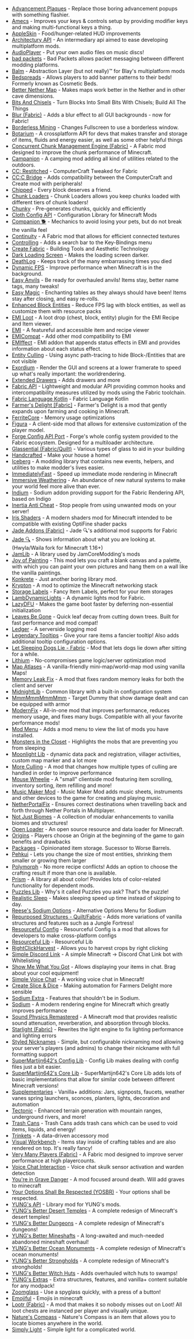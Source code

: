 - [Advancement Plaques](https://modrinth.com/mod/9NM0dXub) - Replace those boring advancement popups with something flashier.
- [Amecs](https://modrinth.com/mod/rcLriA4v) - Improves your keys & controls setup by providing modifier keys and making multi-functional keys a thing.
- [AppleSkin](https://modrinth.com/mod/EsAfCjCV) - Food/hunger-related HUD improvements
- [Architectury API](https://modrinth.com/mod/lhGA9TYQ) - An intermediary api aimed to ease developing multiplatform mods.
- [AudioPlayer](https://modrinth.com/mod/SRlzjEBS) - Put your own audio files on music discs!
- [bad packets](https://modrinth.com/mod/ftdbN0KK) - Bad Packets allows packet messaging between different modding platforms.
- [Balm](https://modrinth.com/mod/MBAkmtvl) - Abstraction Layer (but not really)™ for Blay's multiplatform mods
- [Bedspreads](https://modrinth.com/mod/vNNL5mc7) - Allows players to add banner patterns to their beds! Formerly known as Cosmetic Beds.
- [Better Nether Map](https://modrinth.com/mod/fdtm99de) - Makes maps work better in the Nether and in other cave dimensions.
- [Bits And Chisels](https://modrinth.com/mod/q8MC5tW2) - Turn Blocks Into Small Bits With Chisels; Build All The Things
- [Blur (Fabric)](https://modrinth.com/mod/NK39zBp2) - Adds a blur effect to all GUI backgrounds - now for Fabric!
- [Borderless Mining](https://modrinth.com/mod/kYq5qkSL) - Changes Fullscreen to use a borderless window.
- [Botarium](https://modrinth.com/mod/2u6LRnMa) - A crossplatform API for devs that makes transfer and storage of items, fluids and energy easier, as well as some other helpful things
- [Concurrent Chunk Management Engine (Fabric)](https://modrinth.com/mod/VSNURh3q) - A Fabric mod designed to improve the chunk performance of Minecraft.
- [Campanion](https://modrinth.com/mod/Y2Rds0HS) - A camping mod adding all kind of utilities related to the outdoors.
- [CC: Restitched](https://modrinth.com/mod/eldBwa5V) - ComputerCraft Tweaked for Fabric
- [CC:C Bridge](https://modrinth.com/mod/fXt291FO) - Adds compatibility between the ComputerCraft and Create mod with peripherals!
- [Chipped](https://modrinth.com/mod/BAscRYKm) - Every block deserves a friend.
- [Chunk Loaders](https://modrinth.com/mod/t1VgucWo) - Chunk Loaders allows you keep chunks loaded with different tiers of chunk loaders!
- [Chunky](https://modrinth.com/mod/fALzjamp) - Pre-generates chunks, quickly and efficiently
- [Cloth Config API](https://modrinth.com/mod/9s6osm5g) - Configuration Library for Minecraft Mods
- [Companion 🐕](https://modrinth.com/mod/4w0EzGRW) - Mechanics to avoid losing your pets, but do not break the vanilla feel
- [Continuity](https://modrinth.com/mod/1IjD5062) - A Fabric mod that allows for efficient connected textures
- [Controlling](https://modrinth.com/mod/xv94TkTM) - Adds a search bar to the Key-Bindings menu
- [Create Fabric](https://modrinth.com/mod/Xbc0uyRg) - Building Tools and Aesthetic Technology
- [Dark Loading Screen](https://modrinth.com/mod/h3XWIuzM) - Makes the loading screen darker.
- [DeathLog](https://modrinth.com/mod/TPAYeAOc) - Keeps track of the many embarrassing times you died
- [Dynamic FPS](https://modrinth.com/mod/LQ3K71Q1) - Improve performance when Minecraft is in the background.
- [Easy Anvils](https://modrinth.com/mod/OZBR5JT5) - Be ready for overhauled anvils! Items stay, better name tags, many tweaks!
- [Easy Magic](https://modrinth.com/mod/9hx3AbJM) - Enchanting tables as they always should have been! Items stay after closing, and easy re-rolls.
- [Enhanced Block Entities](https://modrinth.com/mod/OVuFYfre) - Reduce FPS lag with block entities, as well as customize them with resource packs
- [EMI Loot](https://modrinth.com/mod/qbbO7Jns) - A loot drop (chest, block, entity) plugin for the EMI Recipe and Item viewer.
- [EMI](https://modrinth.com/mod/fRiHVvU7) - A featureful and accessible item and recipe viewer
- [EMICompat](https://modrinth.com/mod/cK0i8gTV) - Add other mod compatibility to EMI
- [EMIffect](https://modrinth.com/mod/705gWllI) - EMI addon that appends status effects in EMI and provides information about each status effect.
- [Entity Culling](https://modrinth.com/mod/NNAgCjsB) - Using async path-tracing to hide Block-/Entities that are not visible
- [Exordium](https://modrinth.com/mod/DynYZEae) - Render the GUI and screens at a lower framerate to speed up what's really important: the worldrendering.
- [Extended Drawers](https://modrinth.com/mod/AhtxbnpG) - Adds drawers and more
- [Fabric API](https://modrinth.com/mod/P7dR8mSH) - Lightweight and modular API providing common hooks and intercompatibility measures utilized by mods using the Fabric toolchain.
- [Fabric Language Kotlin](https://modrinth.com/mod/Ha28R6CL) - Fabric Language Kotlin
- [Farmer's Delight [Fabric]](https://modrinth.com/mod/4EakbH8e) - Farmer's Delight is a mod that gently expands upon farming and cooking in Minecraft.
- [FerriteCore](https://modrinth.com/mod/uXXizFIs) - Memory usage optimizations
- [Figura](https://modrinth.com/mod/s9gIPDom) - A client-side mod that allows for extensive customization of the player model.
- [Forge Config API Port](https://modrinth.com/mod/ohNO6lps) - Forge's whole config system provided to the Fabric ecosystem. Designed for a multiloader architecture.
- [Glassential (Fabric/Quilt)](https://modrinth.com/mod/Hhaag1wJ) - Various types of glass to aid in your building
- [Handcrafted](https://modrinth.com/mod/pJmCFF0p) - Make your house a home!
- [Iceberg](https://modrinth.com/mod/5faXoLqX) - A modding library that contains new events, helpers, and utilities to make modder's lives easier.
- [ImmediatelyFast](https://modrinth.com/mod/5ZwdcRci) - Speed up immediate mode rendering in Minecraft
- [Immersive Weathering](https://modrinth.com/mod/jkskOO9i) - An abundance of new natural systems to make your world feel more alive than ever.
- [Indium](https://modrinth.com/mod/Orvt0mRa) - Sodium addon providing support for the Fabric Rendering API, based on Indigo
- [Inertia Anti Cheat](https://modrinth.com/mod/ljWczies) - Stop people from using unwanted mods on your server!
- [Iris Shaders](https://modrinth.com/mod/YL57xq9U) - A modern shaders mod for Minecraft intended to be compatible with existing OptiFine shader packs
- [Jade Addons (Fabric)](https://modrinth.com/mod/fThnVRli) - Jade 🔍's additional mod supports for Fabric
- [Jade 🔍](https://modrinth.com/mod/nvQzSEkH) - Shows information about what you are looking at. (Hwyla/Waila fork for Minecraft 1.16+)
- [JamLib](https://modrinth.com/mod/IYY9Siz8) - A library used by JamCoreModding's mods
- [Joy of Painting](https://modrinth.com/mod/YOs4tZea) - This mod lets you craft a blank canvas and a palette, with which you can paint your own pictures and hang them on a wall like the vanilla paintings.
- [Konkrete](https://modrinth.com/mod/J81TRJWm) - Just another boring library mod.
- [Krypton](https://modrinth.com/mod/fQEb0iXm) - A mod to optimize the Minecraft networking stack
- [Storage Labels](https://modrinth.com/mod/x6r7yhfi) - Fancy Item Labels, perfect for your item storages
- [LambDynamicLights](https://modrinth.com/mod/yBW8D80W) - A dynamic lights mod for Fabric.
- [LazyDFU](https://modrinth.com/mod/hvFnDODi) - Makes the game boot faster by deferring non-essential initialization
- [Leaves Be Gone](https://modrinth.com/mod/AVq17PqV) - Quick leaf decay from cutting down trees. Built for fast performance and mod compat!
- [Ledger](https://modrinth.com/mod/LVN9ygNV) - A serverside logging mod
- [Legendary Tooltips](https://modrinth.com/mod/atHH8NyV) - Give your rare items a fancier tooltip! Also adds additional tooltip configuration options.
- [Let Sleeping Dogs Lie - Fabric](https://modrinth.com/mod/DpyXb96r) - Mod that lets dogs lie down after sitting for a while.
- [Lithium](https://modrinth.com/mod/gvQqBUqZ) - No-compromises game logic/server optimization mod
- [Map Atlases](https://modrinth.com/mod/C255PPUX) -  A vanilla-friendly mini-map/world-map mod using vanilla Maps! 
- [Memory Leak Fix](https://modrinth.com/mod/NRjRiSSD) - A mod that fixes random memory leaks for both the client and server
- [MidnightLib](https://modrinth.com/mod/codAaoxh) - Common library with a built-in configuration system
- [MmmMmmMmmMmm](https://modrinth.com/mod/Adega8YN) - Target Dummy that show damage dealt and can be equipped with armor
- [ModernFix](https://modrinth.com/mod/nmDcB62a) - All-in-one mod that improves performance, reduces memory usage, and fixes many bugs. Compatible with all your favorite performance mods!
- [Mod Menu](https://modrinth.com/mod/mOgUt4GM) - Adds a mod menu to view the list of mods you have installed.
- [Monsters in the Closet](https://modrinth.com/mod/GMA8jFBD) - Highlights the mobs that are preventing you from sleeping
- [Moonlight Lib](https://modrinth.com/mod/twkfQtEc) - dynamic data pack and registration, villager activities, custom map marker and a lot more
- [More Culling](https://modrinth.com/mod/51shyZVL) - A mod that changes how multiple types of culling are handled in order to improve performance
- [Mouse Wheelie](https://modrinth.com/mod/u5Ic2U1u) - A "small" clientside mod featuring item scrolling, inventory sorting, item refilling and more!
- [Music Maker Mod](https://modrinth.com/mod/qQpWCN75) - Music Maker Mod adds music sheets, instruments and other devices to the game for creating and playing music.
- [NetherPortalFix](https://modrinth.com/mod/nPZr02ET) - Ensures correct destinations when travelling back and forth through Nether Portals in Multiplayer.
- [Not Just Biomes](https://modrinth.com/mod/EIT1cuHa) - A collection of modular enhancements to vanilla biomes and structures!
- [Open Loader](https://modrinth.com/mod/KwWsINvD) - An open source resource and data loader for Minecraft.
- [Origins](https://modrinth.com/mod/3BeIrqZR) - Players choose an Origin at the beginning of the game to gain benefits and drawbacks
- [Packages](https://modrinth.com/mod/10DZYVis) - Opinionated item storage. Sucessor to Worse Barrels.
- [Pehkui](https://modrinth.com/mod/t5W7Jfwy) - Lets you change the size of most entities, shrinking them smaller or growing them larger
- [Polymorph](https://modrinth.com/mod/tagwiZkJ) - No more recipe conflicts! Adds an option to choose the crafting result if more than one is available.
- [Prism](https://modrinth.com/mod/1OE8wbN0) - A library all about color! Provides lots of color-related functionality for dependent mods.
- [Puzzles Lib](https://modrinth.com/mod/QAGBst4M) - Why's it called Puzzles you ask? That's the puzzle!
- [Realistic Sleep](https://modrinth.com/mod/ZPywkPEo) - Makes sleeping speed up time instead of skipping to day.
- [Reese's Sodium Options](https://modrinth.com/mod/Bh37bMuy) - Alternative Options Menu for Sodium
- [Repurposed Structures - Quilt/Fabric](https://modrinth.com/mod/muf0XoRe) - Adds more variations of vanilla structures and features such as a Jungle Fortress!
- [Resourceful Config](https://modrinth.com/mod/M1953qlQ) - Resourceful Config is a mod that allows for developers to make cross-platform configs
- [Resourceful Lib](https://modrinth.com/mod/G1hIVOrD) - Resourceful Lib
- [RightClickHarvest](https://modrinth.com/mod/Cnejf5xM) - Allows you to harvest crops by right clicking
- [Simple Discord Link](https://modrinth.com/mod/Sh0YauEf) - A simple Minecraft -> Discord Chat Link bot with Whitelisting
- [Show Me What You Got](https://modrinth.com/mod/jTUiUpsh) - Allows displaying your items in chat. Brag about your cool equipment!
- [Simple Voice Chat](https://modrinth.com/mod/9eGKb6K1) - A working voice chat in Minecraft!
- [Create Slice & Dice](https://modrinth.com/mod/GmjmRQ0A) - Making automation for Farmers Delight more sensible
- [Sodium Extra](https://modrinth.com/mod/PtjYWJkn) - Features that shouldn't be in Sodium.
- [Sodium](https://modrinth.com/mod/AANobbMI) - A modern rendering engine for Minecraft which greatly improves performance
- [Sound Physics Remastered](https://modrinth.com/mod/qyVF9oeo) - A Minecraft mod that provides realistic sound attenuation, reverberation, and absorption through blocks.
- [Starlight (Fabric)](https://modrinth.com/mod/H8CaAYZC) - Rewrites the light engine to fix lighting performance and lighting errors
- [Styled Nicknames](https://modrinth.com/mod/DOk6Gcdi) - Simple, but configurable nicknaming mod allowing your server's players (and admins) to change their nickname with full formatting support
- [SuperMartijn642's Config Lib](https://modrinth.com/mod/LN9BxssP) - Config Lib makes dealing with config files just a bit easier.
- [SuperMartijn642's Core Lib](https://modrinth.com/mod/rOUBggPv) - SuperMartijn642's Core Lib adds lots of basic implementations that allow for similar code between different Minecraft versions!
- [Supplementaries](https://modrinth.com/mod/fFEIiSDQ) - Vanilla+ additions: Jars, signposts, faucets, weather vanes spring launchers, sconces, planters, lights, decoration and automation
- [Tectonic](https://modrinth.com/mod/lWDHr9jE) - Enhanced terrain generation with mountain ranges, underground rivers, and more!
- [Trash Cans](https://modrinth.com/mod/4QrnfueM) - Trash Cans adds trash cans which can be used to void items, liquids, and energy!
- [Trinkets](https://modrinth.com/mod/5aaWibi9) - A data-driven accessory mod
- [Visual Workbench](https://modrinth.com/mod/kfqD1JRw) - Items stay inside of crafting tables and are also rendered on top. It's really fancy!
- [Very Many Players (Fabric)](https://modrinth.com/mod/wnEe9KBa) - A Fabric mod designed to improve server performance at high playercounts.
- [Voice Chat Interaction](https://modrinth.com/mod/qsSP2ZZ0) - Voice chat skulk sensor activation and warden detection
- [You're in Grave Danger](https://modrinth.com/mod/HnD1GX6e) - A mod focused around death. Will add graves to minecraft
- [Your Options Shall Be Respected (YOSBR)](https://modrinth.com/mod/WwbubTsV) - Your options shall be respected.
- [YUNG's API](https://modrinth.com/mod/Ua7DFN59) - Library mod for YUNG's mods.
- [YUNG's Better Desert Temples](https://modrinth.com/mod/XNlO7sBv) - A complete redesign of Minecraft's desert temples!
- [YUNG's Better Dungeons](https://modrinth.com/mod/o1C1Dkj5) - A complete redesign of Minecraft's dungeons!
- [YUNG's Better Mineshafts](https://modrinth.com/mod/HjmxVlSr) - A long-awaited and much-needed abandoned mineshaft overhaul!
- [YUNG's Better Ocean Monuments](https://modrinth.com/mod/3dT9sgt4) - A complete redesign of Minecraft's ocean monuments!
- [YUNG's Better Strongholds](https://modrinth.com/mod/kidLKymU) - A complete redesign of Minecraft's strongholds!
- [YUNG's Better Witch Huts](https://modrinth.com/mod/t5FRdP87) - Adds overhauled witch huts to swamps!
- [YUNG's Extras](https://modrinth.com/mod/ZYgyPyfq) - Extra structures, features, and vanilla+ content suitable for any modpack!
- [Zoomglass](https://modrinth.com/mod/jRrJYVVU) - Use a spyglass quickly, with a press of a button!
- [Emojiful](https://www.curseforge.com/minecraft/mc-mods/emojiful) - Emojis in minecraft
- [Lootr (Fabric)](https://www.curseforge.com/minecraft/mc-mods/lootr-fabric) - A mod that makes it so nobody misses out on Loot! All loot chests are instanced per player and visually unique.
- [Nature's Compass](https://www.curseforge.com/minecraft/mc-mods/natures-compass) - Nature's Compass is an item that allows you to locate biomes anywhere in the world.
- [Simply Light](https://www.curseforge.com/minecraft/mc-mods/simply-light) - Simple light for a complicated world.
